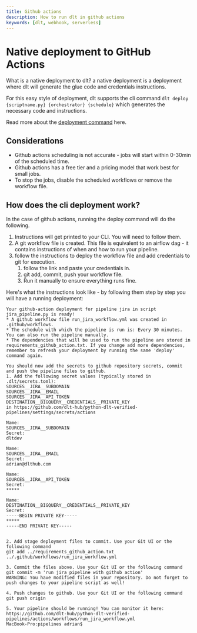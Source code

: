 ```yaml
---
title: Github actions
description: How to run dlt in github actions
keywords: [dlt, webhook, serverless]
---
```


# Native deployment to GitHub Actions
What is a native deployment to dlt? a native deployment is a deployment where dlt will generate the glue code and credentials instructions.

For this easy style of deployment, dlt supports the cli command `dlt deploy {scriptname.py} {orchestrator} {schedule}` which generates the necessary code and instructions.

Read more about the [deployment command](/docs/reference/command-line-interface#github-action) here.

## Considerations
* Github actions scheduling is not accurate - jobs will start within 0-30min of the scheduled time.
* Github actions has a free tier and a pricing model that work best for small jobs.
* To stop the jobs, disable the scheduled workflows or remove the workflow file.

## How does the cli deployment work?
In the case of github actions, running the deploy command will do the following.
1. Instructions will get printed to your CLI. You will need to follow them.
2. A git workflow file is created. This file is equivalent to an airflow dag - it contains instructions of when and how to run your pipeline.
3. follow the instructions to deploy the workflow file and add credentials to git for execution.
   1. follow the link and paste your credentials in.
   2. git add, commit, push your workflow file.
   3. Run it manually to ensure everything runs fine.

Here's what the instructions look like - by following them step by step you will have a running deployment:

```
Your github-action deployment for pipeline jira in script jira_pipeline.py is ready!
* A github workflow file run_jira_workflow.yml was created in .github/workflows.
* The schedule with which the pipeline is run is: Every 30 minutes. You can also run the pipeline manually.
* The dependencies that will be used to run the pipeline are stored in requirements_github_action.txt. If you change add more dependencies, remember to refresh your deployment by running the same 'deploy' command again.

You should now add the secrets to github repository secrets, commit and push the pipeline files to github.
1. Add the following secret values (typically stored in .dlt/secrets.toml):
SOURCES__JIRA__SUBDOMAIN
SOURCES__JIRA__EMAIL
SOURCES__JIRA__API_TOKEN
DESTINATION__BIGQUERY__CREDENTIALS__PRIVATE_KEY
in https://github.com/dlt-hub/python-dlt-verified-pipelines/settings/secrets/actions

Name:
SOURCES__JIRA__SUBDOMAIN
Secret:
dltdev

Name:
SOURCES__JIRA__EMAIL
Secret:
adrian@dlthub.com

Name:
SOURCES__JIRA__API_TOKEN
Secret:
*****

Name:
DESTINATION__BIGQUERY__CREDENTIALS__PRIVATE_KEY
Secret:
-----BEGIN PRIVATE KEY-----
*****
-----END PRIVATE KEY-----


2. Add stage deployment files to commit. Use your Git UI or the following command
git add ../requirements_github_action.txt ../.github/workflows/run_jira_workflow.yml

3. Commit the files above. Use your Git UI or the following command
git commit -m 'run jira pipeline with github action'
WARNING: You have modified files in your repository. Do not forget to push changes to your pipeline script as well!

4. Push changes to github. Use your Git UI or the following command
git push origin

5. Your pipeline should be running! You can monitor it here:
https://github.com/dlt-hub/python-dlt-verified-pipelines/actions/workflows/run_jira_workflow.yml
MacBook-Pro:pipelines adrian$
```


